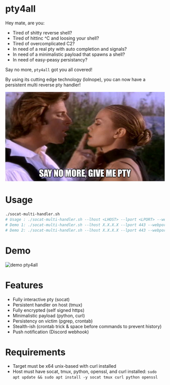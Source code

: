 # pty4all

Hey mate, are you:

- Tired of shitty reverse shell?
- Tired of hittinc ^C and loosing your shell?
- Tired of overcomplicated C2?
- In need of a real pty with auto completion and signals?
- In need of a minimalistic payload that spawns a shell?
- In need of easy-peasy persistancy?

Say no more, `pty4all` got you all covered!

By using its cutting edge technology (lolnope), you can now have a persistent multi reverse pty handler!

![This is an image](meme.png)


# Usage

```bash
./socat-multi-handler.sh                                                                                                                                                           130 ↵
# Usage : ./socat-multi-handler.sh --lhost <LHOST> --lport <LPORT> --webport <WEBPORT> [--dnotify <WEBHOOK> ] [--persist]
# Demo 1: ./socat-multi-handler.sh --lhost X.X.X.X --lport 443 --webport 80
# Demo 2: ./socat-multi-handler.sh --lhost X.X.X.X --lport 443 --webport 80 --dnotify https://discord.com/api/webhooks/XXXX/YYYY --persist
```


# Demo

![demo pty4all](https://www.youtube.com/watch?v=TTEGIhvu7eQ)


# Features

- Fully interactive pty (socat)
- Persistent handler on host (tmux)
- Fully encrypted (self signed https)
- Minimalistic payload (python, curl)
- Persistency on victim (pgrep, crontab)
- Stealth-ish (crontab trick & space before commands to prevent history)
- Push notification (Discord webhook)


# Requirements

- Target must be x64 unix-based with curl installed
- Host must have socat, tmux, python, openssl, and curl installed: `sudo apt update && sudo apt install -y socat tmux curl python openssl`
